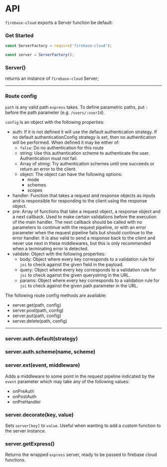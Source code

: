 # API

`firebase-cloud` exports a Server function be default:

### Get Started

```javascript
const ServerFactory = require('firebase-cloud');

const server = ServerFactory();
```

### Server()

returns an instance of `firebase-cloud` Server;

---

### Route config

`path` is any valid path `express` takes. To define parametric paths, put `:` before the path parameter (e.g. `/users/:userId`).

`config` is an object with the following properties:
- auth: If it is not defined it will use the default authentication strategy. If no default authenticationConfig strategy is set, then no authentication will be performed. When defined it may be either of:
  - `false`: Do no authentication for this route
  - string: Use this authentication scheme to authenticate the user. Authentication must not fail.
  - Array of string: Try authentication schemes until one succeeds or return an error to the client.
  - object: The object can have the following options:
    - mode
    - schemes
    - scopes
- handler: Function that takes a request and response objects as inputs and is responsible for responding to the client using the response object.
- pre: Array of functions that take a request object, a response object and a next callback. Used to make certain validations before the execution of the main handler. The next callback should be called with no parameters to continue with the request pipeline, or with an error parameter when the request pipeline fails but should continue to the error handler. It is also valid to send a response back to the client and never use next in these middlewares, but this is only recommended when a terminating error is detected.
- validate: Object with the following properties:
  - body: Object where every key corresponds to a validation rule for `joi` to check against the given field in the payload.
  - query: Object where every key corresponds to a validation rule for `joi` to check against the given querystring in the URL.
  - params: Object where every key corresponds to a validation rule for `joi` to check against the given path parameter in the URL.

The following route config methods are available:
- server.get(path, config)
- server.post(path, config)
- server.put(path, config)
- server.delete(path, config)

---

### server.auth.default(strategy)

### server.auth.scheme(name, scheme)

### server.ext(event, middleware)
Adds a middleware to some point in the request pipeline indicated by the `event` parameter which may take any of the following values:
- onPreAuth
- onPostAuth
- onPreHandler

### server.decorate(key, value)
Sets `server[key]` to `value`. Useful when wanting to add a custom function to the server instance.

### server.getExpress()
Returns the wrapped `express` server, ready to be passed to firebase cloud functions.
